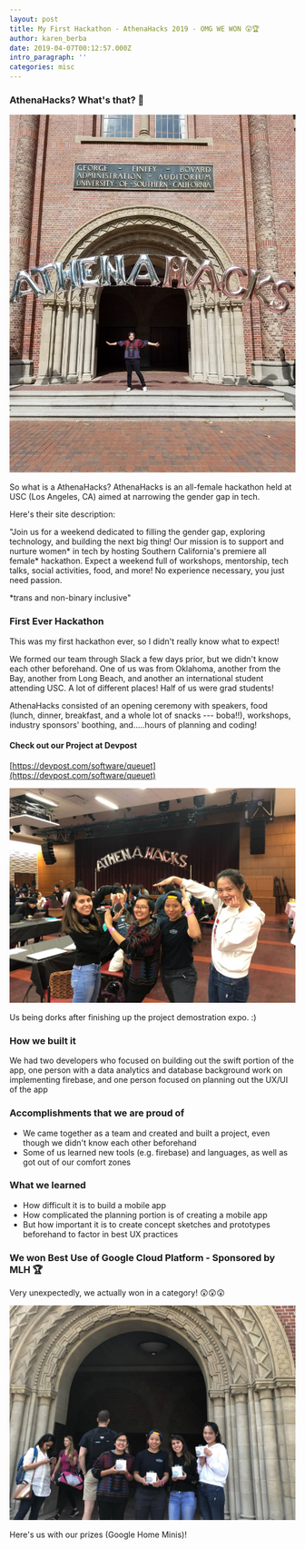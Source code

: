 ```yaml
---
layout: post
title: My First Hackathon - AthenaHacks 2019 - OMG WE WON 😲🏆
author: karen_berba
date: 2019-04-07T00:12:57.000Z
intro_paragraph: ''
categories: misc
---
```


### AthenaHacks? What's that? 🤔

![Karen under the AthenaHacks banner at USC](/assets/AthenaHacks1.jpg)

So what is a AthenaHacks? AthenaHacks is an all-female hackathon held at USC (Los Angeles, CA) aimed at narrowing the gender gap in tech. 

Here's their site description: 

"Join us for a weekend dedicated to filling the gender gap, exploring technology, and building the next big thing! Our mission is to support and nurture women* in tech by hosting Southern California's premiere all female* hackathon. Expect a weekend full of workshops, mentorship, tech talks, social activities, food, and more! No experience necessary, you just need passion.

*trans and non-binary inclusive"

### First Ever Hackathon

This was my first hackathon ever, so I didn't really know what to expect! 

We formed our team through Slack a few days prior, but we didn't know each other beforehand. One of us was from Oklahoma, another from the Bay, another from Long Beach, and another an international student attending USC. A lot of different places! Half of us were grad students!

AthenaHacks consisted of an opening ceremony with speakers, food (lunch, dinner, breakfast, and a whole lot of snacks --- boba!!), workshops, industry sponsors' boothing, and.....hours of planning and coding!

#### Check out our Project at Devpost

[https://devpost.com/software/queuet](https://devpost.com/software/queuet)

![QueueT Team Assemble](/assets/QueueT-Team-1.jpg)

Us being dorks after finishing up the project demostration expo. :)

### How we built it

We had two developers who focused on building out the swift portion of the app, one person with a data analytics and database background work on implementing firebase, and one person focused on planning out the UX/UI of the app

### Accomplishments that we are proud of 

*  We came together as a team and created and built a project, even though we didn't know each other beforehand
*  Some of us learned new tools (e.g. firebase) and languages, as well as got out of our comfort zones

### What we learned

*  How difficult it is to build a mobile app
*  How complicated the planning portion is of creating a mobile app
*  But how important it is to create concept sketches and prototypes beforehand to factor in best UX practices

### We won Best Use of Google Cloud Platform - Sponsored by MLH 🏆

Very unexpectedly, we actually won in a category! 😲😲😲

![QueueT Team with Google Home Minis](/assets/AthenaHacks-we-won.jpg)

Here's us with our prizes (Google Home Minis)!
